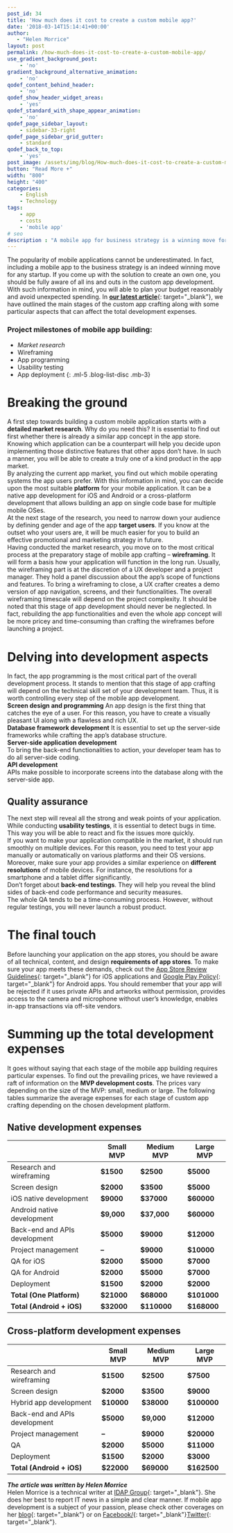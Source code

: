 ```yaml
---
post_id: 34
title: 'How much does it cost to create a custom mobile app?'
date: '2018-03-14T15:14:41+00:00'
author: 
   - "Helen Morrice"
layout: post
permalink: /how-much-does-it-cost-to-create-a-custom-mobile-app/
use_gradient_background_post:
    - 'no'
gradient_background_alternative_animation:
    - 'no'
qodef_content_behind_header:
    - 'no'
qodef_show_header_widget_areas:
    - 'yes'
qodef_standard_with_shape_appear_animation:
    - 'no'
qodef_page_sidebar_layout:
    - sidebar-33-right
qodef_page_sidebar_grid_gutter:
    - standard
qodef_back_to_top:
    - 'yes'
post_image: /assets/img/blog/How-much-does-it-cost-to-create-a-custom-mobile-app-post-image.webp
button: "Read More +"
width: "800"
height: "400"
categories:
    - English
    - Technology
tags:
    - app
    - costs
    - 'mobile app'
# seo
description : "A mobile app for business strategy is a winning move for any startup. Follow these guidelines to create a cost-effective mobile app."
---
```


The popularity of mobile applications cannot be underestimated. In fact, including a mobile app to the business strategy is an indeed winning move for any startup. If you come up with the solution to create an own one, you should be fully aware of all ins and outs in the custom app development. With such information in mind, you will able to plan your budget reasonably and avoid unexpected spending. In [**our latest article**](https://idapgroup.com/blog/how-much-cost-develop-custom-app/?utm_source=old.sanmarksolutions.com&utm_medium=Outreach&utm_content=How%20much%20does%20it%20cost%20to%20build%20an%20app){: target="_blank"}, we have outlined the main stages of the custom app crafting along with some particular aspects that can affect the total development expenses.

### **Project milestones of mobile app building:**

- *Market research*
- Wireframing
- App programming
- Usability testing
- App deployment
{: .ml-5 .blog-list-disc .mb-3}


# **Breaking the ground**

A first step towards building a custom mobile application starts with a **detailed market research**. Why do you need this? It is essential to find out first whether there is already a similar app concept in the app store. Knowing which application can be a counterpart will help you decide upon implementing those distinctive features that other apps don’t have. In such a manner, you will be able to create a truly one of a kind product in the app market.  
By analyzing the current app market, you find out which mobile operating systems the app users prefer. With this information in mind, you can decide upon the most suitable **platform** for your mobile application. It can be a native app development for iOS and Android or a cross-platform development that allows building an app on single code base for multiple mobile OSes.  
At the next stage of the research, you need to narrow down your audience by defining gender and age of the app **target users**. If you know at the outset who your users are, it will be much easier for you to build an effective promotional and marketing strategy in future.  
Having conducted the market research, you move on to the most critical process at the preparatory stage of mobile app crafting – **wireframing**. It will form a basis how your application will function in the long run. Usually, the wireframing part is at the discretion of a UX developer and a project manager. They hold a panel discussion about the app’s scope of functions and features. To bring a wireframing to close, a UX crafter creates a demo version of app navigation, screens, and their functionalities. The overall wireframing timescale will depend on the project complexity. It should be noted that this stage of app development should never be neglected. In fact, rebuilding the app functionalities and even the whole app concept will be more pricey and time-consuming than crafting the wireframes before launching a project.

# **Delving into development aspects**

In fact, the app programming is the most critical part of the overall development process. It stands to mention that this stage of app crafting will depend on the technical skill set of your development team. Thus, it is worth controlling every step of the mobile app development.  
**Screen design and programming**
An app design is the first thing that catches the eye of a user. For this reason, you have to create a visually pleasant UI along with a flawless and rich UX.  
**Database framework development**
It is essential to set up the server-side frameworks while crafting the app’s database structure.  
**Server-side application development**  
To bring the back-end functionalities to action, your developer team has to do all server-side coding.  
**API development**  
APIs make possible to incorporate screens into the database along with the server-side app.

## **Quality assurance**

The next step will reveal all the strong and weak points of your application.  
While conducting **usability testings**, it is essential to detect bugs in time. This way you will be able to react and fix the issues more quickly.  
If you want to make your application compatible in the market, it should run smoothly on multiple devices. For this reason, you need to test your app manually or automatically on various platforms and their OS versions. Moreover, make sure your app provides a similar experience on **different resolutions** of mobile devices. For instance, the resolutions for a smartphone and a tablet differ significantly.  
Don’t forget about **back-end testings**. They will help you reveal the blind sides of back-end code performance and security measures.  
The whole QA tends to be a time-consuming process. However, without regular testings, you will never launch a robust product.

# **The final touch**

Before launching your application on the app stores, you should be aware of all technical, content, and design **requirements of app stores**. To make sure your app meets these demands, check out the [App Store Review Guidelines](https://developer.apple.com/app-store/review/guidelines/){: target="_blank"} for iOS applications and [Google Play Policy](https://play.google.com/about/developer-content-policy/#!?modal_active=none){: target="_blank"} for Android apps. You should remember that your app will be rejected if it uses private APIs and artworks without permission, provides access to the camera and microphone without user’s knowledge, enables in-app transactions via off-site vendors.

# **Summing up the total development expenses**

It goes without saying that each stage of the mobile app building requires particular expenses. To find out the prevailing prices, we have reviewed a raft of information on the **MVP development costs**. The prices vary depending on the size of the MVP: small, medium or large. The following tables summarize the average expenses for each stage of custom app crafting depending on the chosen development platform.

## Native development expenses

|                               | Small MVP  | Medium MVP  | Large MVP   |
| ----------------------------- | ---------- | ----------- | ----------- |
| Research and wireframing      | **$1500**  | **$2500**   | **$5000**   |
| Screen design                 | **$2000**  | **$3500**   | **$5000**   |
| iOS native development        | **$9000**  | **$37000**  | **$60000**  |
| Android native development    | **$9,000** | **$37,000** | **$60000**  |
| Back-end and APIs development | **$5000**  | **$9000**   | **$12000**  |
| Project management            | **–**      | **$9000**   | **$10000**  |
| QA for iOS                    | **$2000**  | **$5000**   | **$7000**   |
| QA for Android                | **$2000**  | **$5000**   | **$7000**   |
| Deployment                    | **$1500**  | **$2000**   | **$2000**   |
| **Total (One Platform)**      | **$21000** | **$68000**  | **$101000** |
| **Total (Android + iOS)**     | **$32000** | **$110000** | **$168000** |

## Cross-platform development expenses

|                               | Small MVP  | Medium MVP | Large MVP   |
| ----------------------------- | ---------- | ---------- | ----------- |
| Research and wireframing      | **$1500**  | **$2500**  | **$7500**   |
| Screen design                 | **$2000**  | **$3500**  | **$9000**   |
| Hybrid app development        | **$10000** | **$38000** | **$100000** |
| Back-end and APIs development | **$5000**  | **$9,000** | **$12000**  |
| Project management            | **–**      | **$9000**  | **$20000**  |
| QA                            | **$2000**  | **$5000**  | **$11000**  |
| Deployment                    | **$1500**  | **$2000**  | **$3000**   |
| **Total (Android + iOS)**     | **$22000** | **$69000** | **$162500** |

***The article was written by Helen Morrice***  
Helen Morrice is a technical writer at [IDAP Group](https://idapgroup.com/){: target="_blank"}. She does her best to report IT news in a simple and clear manner. If mobile app development is a subject of your passion, please check other coverages on her [blog](https://idapgroup.com/blog/){: target="_blank"} or on [Facebook/](https://www.facebook.com/IDAPGroup/){: target="_blank"}[Twitter](https://twitter.com/idapgroup){: target="_blank"}.
